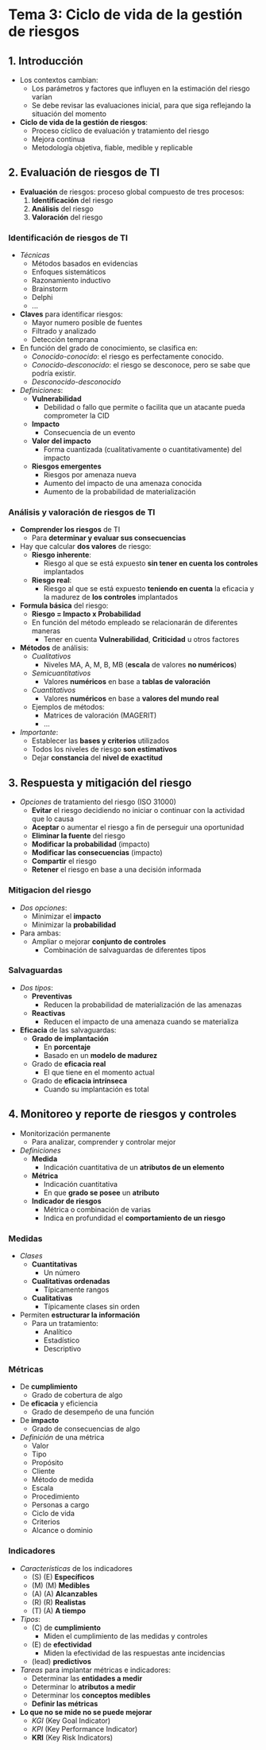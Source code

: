 # Tema 3: Ciclo de vida de la gestión de riesgos

## 1. Introducción

- Los contextos cambian:
    - Los parámetros y factores que influyen en la estimación del riesgo varían
    - Se debe revisar las evaluaciones inicial, para que siga reflejando la situación del momento
- **Ciclo de vida de la gestión de riesgos**:
    - Proceso cíclico de evaluación y tratamiento del riesgo
    - Mejora continua
    - Metodología objetiva, fiable, medible y replicable

## 2. Evaluación de riesgos de TI

- **Evaluación** de riesgos: proceso global compuesto de tres procesos:
    1. **Identificación** del riesgo
    2. **Análisis** del riesgo
    3. **Valoración** del riesgo

### Identificación de riesgos de TI

- *Técnicas*
    - Métodos basados en evidencias
    - Enfoques sistemáticos
    - Razonamiento inductivo
    - Brainstorm
    - Delphi
    - ...
- **Claves** para identificar riesgos:
    - Mayor numero posible de fuentes
    - Filtrado y analizado
    - Detección temprana
- En función del grado de conocimiento, se clasifica en:
    - *Conocido-conocido*: el riesgo es perfectamente conocido.
    - *Conocido-desconocido*: el riesgo se desconoce, pero se sabe que podría existir.
    - *Desconocido-desconocido*
- *Definiciones*:
    - **Vulnerabilidad**
        - Debilidad o fallo que permite o facilita que un atacante pueda comprometer la CID
    - **Impacto**
        - Consecuencia de un evento
    - **Valor del impacto**
        - Forma cuantizada (cualitativamente o cuantitativamente) del impacto
    - **Riesgos emergentes**
        - Riesgos por amenaza nueva
        - Aumento del impacto de una amenaza conocida
        - Aumento de la probabilidad de materialización

### Análisis y valoración de riesgos de TI

- **Comprender los riesgos** de TI
    - Para **determinar y evaluar sus consecuencias**
- Hay que calcular **dos valores** de riesgo:
    - **Riesgo inherente**:
        - Riesgo al que se está expuesto **sin tener en cuenta los controles** implantados
    - **Riesgo real**:
        - Riesgo al que se está expuesto **teniendo en cuenta** la eficacia y la madurez de **los controles** implantados
- **Formula básica** del riesgo:
    - **Riesgo = Impacto x Probabilidad**
    - En función del método empleado se relacionarán de diferentes maneras
        - Tener en cuenta **Vulnerabilidad**, **Criticidad** u otros factores
- **Métodos** de análisis:
    - *Cualitativos*
        - Niveles MA, A, M, B, MB (**escala** de valores **no numéricos**)
    - *Semicuantitativos*
        - Valores **numéricos** en base a **tablas de valoración**
    - *Cuantitativos*
        - Valores **numéricos** en base a **valores del mundo real**
    - Ejemplos de métodos:
        - Matrices de valoración (MAGERIT)
        - ...
- *Importante*:
    - Establecer las **bases y criterios** utilizados
    - Todos los niveles de riesgo **son estimativos**
    - Dejar **constancia** del **nivel de exactitud**

## 3. Respuesta y mitigación del riesgo

- *Opciones* de tratamiento del riesgo (ISO 31000)
    - **Evitar** el riesgo decidiendo no iniciar o continuar con la actividad que lo causa
    - **Aceptar** o aumentar el riesgo a fin de perseguir una oportunidad
    - **Eliminar la fuente** del riesgo
    - **Modificar la probabilidad** (impacto)
    - **Modificar las consecuencias** (impacto)
    - **Compartir** el riesgo
    - **Retener** el riesgo en base a una decisión informada

### Mitigacion del riesgo

- *Dos opciones*:
    - Minimizar el **impacto**
    - Minimizar la **probabilidad**
- Para ambas:
    - Ampliar o mejorar **conjunto de controles**
        - Combinación de salvaguardas de diferentes tipos

### Salvaguardas

- *Dos tipos*:
    - **Preventivas**
        - Reducen la probabilidad de materialización de las amenazas
    - **Reactivas**
        - Reducen el impacto de una amenaza cuando se materializa
- **Eficacia** de las salvaguardas:
    - **Grado de implantación**
        - En **porcentaje**
        - Basado en un **modelo de madurez**
    - Grado de **eficacia real**
        - El que tiene en el momento actual
    - Grado de **eficacia intrínseca**
        - Cuando su implantación es total

## 4. Monitoreo y reporte de riesgos y controles

- Monitorización permanente
    - Para analizar, comprender y controlar mejor
- *Definiciones*
    - **Medida**
        - Indicación cuantitativa de un **atributos de un elemento**
    - **Métrica**
        - Indicación cuantitativa
        - En que **grado se posee** un **atributo**
    - **Indicador de riesgos**
        - Métrica o combinación de varias
        - Indica en profundidad el **comportamiento de un riesgo**

### Medidas

- *Clases*
    - **Cuantitativas**
        - Un número
    - **Cualitativas ordenadas**
        - Típicamente rangos
    - **Cualitativas**
        - Típicamente clases sin orden
- Permiten **estructurar la información**
    - Para un tratamiento:
        - Analítico
        - Estadístico
        - Descriptivo

### Métricas

- De **cumplimiento**
    - Grado de cobertura de algo
- De **eficacia** y eficiencia
    - Grado de desempeño de una función
- De **impacto**
    - Grado de consecuencias de algo
- *Definición* de una métrica
    - Valor
    - Tipo
    - Propósito
    - Cliente
    - Método de medida
    - Escala
    - Procedimiento
    - Personas a cargo
    - Ciclo de vida
    - Criterios
    - Alcance o dominio

### Indicadores

- *Características* de los indicadores
    - (S) (E) **Específicos**
    - (M) (M) **Medibles**
    - (A) (A) **Alcanzables**
    - (R) (R) **Realistas**
    - (T) (A) **A tiempo**
- *Tipos*:
    - (C) de **cumplimiento**
        - Miden el cumplimiento de las medidas y controles
    - (E) de **efectividad**
        - Miden la efectividad de las respuestas ante incidencias
    - (lead) **predictivos**
- *Tareas* para implantar métricas e indicadores:
    - Determinar las **entidades a medir**
    - Determinar lo **atributos a medir**
    - Determinar los **conceptos medibles**
    - **Definir las métricas**
- **Lo que no se mide no se puede mejorar**
    - *KGI* (Key Goal Indicator)  
    - *KPI* (Key Performance Indicator)
    - **KRI** (Key Risk Indicators)
